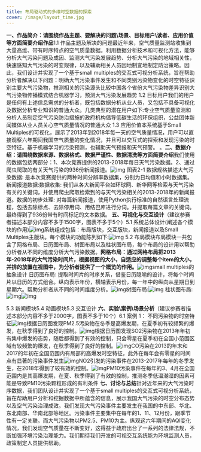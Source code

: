 ```yaml
---
title: 布局驱动式的多维时空数据的探索
cover: /image/layout_time.jpg
---
```


**一、作品简介：请围绕作品主题、要解决的问题\场景、目标用户\读者、应用价值等方面简要介绍作品**1.1 作品主题及解决的问题最近年来，空气质量监测站收集到大量高维、带有时序特点的空气质量数据。利用数据分析技术和可视化方法，能够分析大气污染问题及成因、监测大气污染发展趋势、分析大气污染的地域相关性，快速感知大气污染的时变规律，以及辅助相关人员因地制宜地制定防治策略。因此，我们设计并实现了一个基于small multiples的交互式可视分析系统，旨在帮助分析者解决以下问题：明确大气污染事件发生和不同类别污染物变化的时空特征识别主要大气污染物，推测相关的污染源头比较中国各个省份大气污染物差异识别大气污染物传播模式结合机器学习，预测大气污染发展趋势 1.2 目标用户我们的用户是任何有上述信息需求的分析者，既包括数据分析从业人员，又包括不具备可视化及数据分析专业知识的普通大众。几类典型的潜在用户如下:专业空气质量监测和分析人员制定空气污染防治措施的政府机构倡导低碳生活的环保组织，公益团体新闻媒体从业人员关心空气质量情况的普通大众 1.3 应用价值本系统基于Small Multiples的可视化，展示了2013年到2018年每一天的空气质量情况，用户可以直接观察六年期间我国空气质量的变化情况，并且可以交互式的探索和发现污染的时空特征。基于机器学习的污染预测，也辅助天气预报和天气预警。
。**二、数据介绍：请围绕数据来源、数据格式、数据严谨性、数据清洗等方面简要介绍**我们使用的数据包括两部分：1、本次竞赛提供的2013-2018年每日天气污染数据。2、通过爬虫爬取的有关天气污染的936份新闻报道。![img](https://uploader.shimo.im/f/fXWLFktKu3If4O80.png!thumbnail?accessToken=eyJhbGciOiJIUzI1NiIsImtpZCI6ImRlZmF1bHQiLCJ0eXAiOiJKV1QifQ.eyJleHAiOjE2NjQyNjU0MTcsImZpbGVHVUlEIjoiTllOY3F2SHNMYmNGb09jQyIsImlhdCI6MTY2NDI2NTExNywiaXNzIjoidXBsb2FkZXJfYWNjZXNzX3Jlc291cmNlIiwidXNlcklkIjo0NTIxNjY0NH0.Q_9JVwMKg7tV6QtLqWV2yCiva5Q-mBTb-J8HdZUfd4o) 图表2-1 数据规格描述大气污染数据: 是本次竞赛提供的两种时间分辨率数据集，分别为日均值和小时数据集。新闻报道数据:数据收集: 我们从各大新闻平台如环球网、新华网等检索与天气污染有关的关键词，并使用爬虫爬取检索到的与天气污染相关的2013-2018年的新闻报道。数据的初步处理: 对每篇新闻报道，使用Python执行标准的自然语言处理流程，包括去除标点、去除停用词、用结巴库进行分词。并提取每篇文章的关键词。最终得到了936份带有时间标记的文本数据。
**五、可视化与交互设计**（建议参赛者描述本部分内容不多于1500字，图表不多于5个）5.1 系统总体设计(阐述各个模块的作用)![img](https://uploader.shimo.im/f/VNgIZhrVyM7QbLTk.png!thumbnail?accessToken=eyJhbGciOiJIUzI1NiIsImtpZCI6ImRlZmF1bHQiLCJ0eXAiOiJKV1QifQ.eyJleHAiOjE2NjQyNjU0MTcsImZpbGVHVUlEIjoiTllOY3F2SHNMYmNGb09jQyIsImlhdCI6MTY2NDI2NTExNywiaXNzIjoidXBsb2FkZXJfYWNjZXNzX3Jlc291cmNlIiwidXNlcklkIjo0NTIxNjY0NH0.Q_9JVwMKg7tV6QtLqWV2yCiva5Q-mBTb-J8HdZUfd4o)系统组成包括：布局版块，交互版块，新闻报道以及Small Multiples主版块。每个模块的功能陈列如下:![img](https://uploader.shimo.im/f/Qcs4p33OxXQ27sZW.png!thumbnail?accessToken=eyJhbGciOiJIUzI1NiIsImtpZCI6ImRlZmF1bHQiLCJ0eXAiOiJKV1QifQ.eyJleHAiOjE2NjQyNjU0MTcsImZpbGVHVUlEIjoiTllOY3F2SHNMYmNGb09jQyIsImlhdCI6MTY2NDI2NTExNywiaXNzIjoidXBsb2FkZXJfYWNjZXNzX3Jlc291cmNlIiwidXNlcklkIjo0NTIxNjY0NH0.Q_9JVwMKg7tV6QtLqWV2yCiva5Q-mBTb-J8HdZUfd4o) 5.2 布局模块布局模块一共包含了网格布局、日历图布局、树图布局以及柱状图布局，每个布局的设计用以帮助分析者从不同的维度分析大气污染数据。**网格布局：通过网格布局把2013年-2018年的大气污染时间片，根据视图的大小，自适应的调整每个Item的大小，并排的放置在视图中，为分析者提供了一个概览的作用。**![img](https://uploader.shimo.im/f/Z9GSCpnmbpg2Uobv.png!thumbnail?accessToken=eyJhbGciOiJIUzI1NiIsImtpZCI6ImRlZmF1bHQiLCJ0eXAiOiJKV1QifQ.eyJleHAiOjE2NjQyNjU0MTcsImZpbGVHVUlEIjoiTllOY3F2SHNMYmNGb09jQyIsImlhdCI6MTY2NDI2NTExNywiaXNzIjoidXBsb2FkZXJfYWNjZXNzX3Jlc291cmNlIiwidXNlcklkIjo0NTIxNjY0NH0.Q_9JVwMKg7tV6QtLqWV2yCiva5Q-mBTb-J8HdZUfd4o)small multiples的抽象设计 日历图布局: 提取时间片的时序关系，借鉴日历隐喻的设计，将每个时间片以日历的方式组合。纵向表示年份，横轴表示月份，每一年中的纵向从星期日到星期六。帮助分析者从不同的时间维度分析。![img](https://uploader.shimo.im/f/OtQ97wu0GU8JnEBb.png!thumbnail?accessToken=eyJhbGciOiJIUzI1NiIsImtpZCI6ImRlZmF1bHQiLCJ0eXAiOiJKV1QifQ.eyJleHAiOjE2NjQyNjU0MTcsImZpbGVHVUlEIjoiTllOY3F2SHNMYmNGb09jQyIsImlhdCI6MTY2NDI2NTExNywiaXNzIjoidXBsb2FkZXJfYWNjZXNzX3Jlc291cmNlIiwidXNlcklkIjo0NTIxNjY0NH0.Q_9JVwMKg7tV6QtLqWV2yCiva5Q-mBTb-J8HdZUfd4o)树图布局:![img](https://uploader.shimo.im/f/tadixn5ZxBrPNIve.png!thumbnail?accessToken=eyJhbGciOiJIUzI1NiIsImtpZCI6ImRlZmF1bHQiLCJ0eXAiOiJKV1QifQ.eyJleHAiOjE2NjQyNjU0MTcsImZpbGVHVUlEIjoiTllOY3F2SHNMYmNGb09jQyIsImlhdCI6MTY2NDI2NTExNywiaXNzIjoidXBsb2FkZXJfYWNjZXNzX3Jlc291cmNlIiwidXNlcklkIjo0NTIxNjY0NH0.Q_9JVwMKg7tV6QtLqWV2yCiva5Q-mBTb-J8HdZUfd4o) 柱状图布局: ![img](https://uploader.shimo.im/f/VY9zR8jbxoGlRGQS.png!thumbnail?accessToken=eyJhbGciOiJIUzI1NiIsImtpZCI6ImRlZmF1bHQiLCJ0eXAiOiJKV1QifQ.eyJleHAiOjE2NjQyNjU3MDksImZpbGVHVUlEIjoiTllOY3F2SHNMYmNGb09jQyIsImlhdCI6MTY2NDI2NTQwOSwiaXNzIjoidXBsb2FkZXJfYWNjZXNzX3Jlc291cmNlIiwidXNlcklkIjo0NTIxNjY0NH0.Ywe3ECBfVJc-hiFj4G1j-I1uiMwerE5kcvWsUl_sOms)![img](https://uploader.shimo.im/f/UUgNjs1C4jHScxES.png!thumbnail?accessToken=eyJhbGciOiJIUzI1NiIsImtpZCI6ImRlZmF1bHQiLCJ0eXAiOiJKV1QifQ.eyJleHAiOjE2NjQyNjU3MDksImZpbGVHVUlEIjoiTllOY3F2SHNMYmNGb09jQyIsImlhdCI6MTY2NDI2NTQwOSwiaXNzIjoidXBsb2FkZXJfYWNjZXNzX3Jlc291cmNlIiwidXNlcklkIjo0NTIxNjY0NH0.Ywe3ECBfVJc-hiFj4G1j-I1uiMwerE5kcvWsUl_sOms)

 5.3 新闻模块5.4 动画模块5.3 交互设计
**六、实验\案例\场景分析**（建议参赛者描述本部分内容不多于2000字，图表不多于10个）6.1 案例 1： 不同污染物的时空特征![img](https://uploader.shimo.im/f/Cl40RWqUamLpqbFG.png!thumbnail?accessToken=eyJhbGciOiJIUzI1NiIsImtpZCI6ImRlZmF1bHQiLCJ0eXAiOiJKV1QifQ.eyJleHAiOjE2NjQyNjU0MTcsImZpbGVHVUlEIjoiTllOY3F2SHNMYmNGb09jQyIsImlhdCI6MTY2NDI2NTExNywiaXNzIjoidXBsb2FkZXJfYWNjZXNzX3Jlc291cmNlIiwidXNlcklkIjo0NTIxNjY0NH0.Q_9JVwMKg7tV6QtLqWV2yCiva5Q-mBTb-J8HdZUfd4o)根据日历图发现PM2.5污染物在冬季是高爆发期，在夏季初有较频繁的爆发，在秋季得到了良好的控制。![img](https://uploader.shimo.im/f/30RHW8qYmEkEQC3g.png!thumbnail?accessToken=eyJhbGciOiJIUzI1NiIsImtpZCI6ImRlZmF1bHQiLCJ0eXAiOiJKV1QifQ.eyJleHAiOjE2NjQyNjU0MTcsImZpbGVHVUlEIjoiTllOY3F2SHNMYmNGb09jQyIsImlhdCI6MTY2NDI2NTExNywiaXNzIjoidXBsb2FkZXJfYWNjZXNzX3Jlc291cmNlIiwidXNlcklkIjo0NTIxNjY0NH0.Q_9JVwMKg7tV6QtLqWV2yCiva5Q-mBTb-J8HdZUfd4o)根据日历图发现SO2污染物在2013年年初有集中爆发的态势，随后都得到了有效的控制，只会零星在夏季初在全国小范围区域有较频繁的爆发，在秋季得到了良好的控制。![img](https://uploader.shimo.im/f/s5zvtLjKaXkWr0Jy.png!thumbnail?accessToken=eyJhbGciOiJIUzI1NiIsImtpZCI6ImRlZmF1bHQiLCJ0eXAiOiJKV1QifQ.eyJleHAiOjE2NjQyNjU0MTcsImZpbGVHVUlEIjoiTllOY3F2SHNMYmNGb09jQyIsImlhdCI6MTY2NDI2NTExNywiaXNzIjoidXBsb2FkZXJfYWNjZXNzX3Jlc291cmNlIiwidXNlcklkIjo0NTIxNjY0NH0.Q_9JVwMKg7tV6QtLqWV2yCiva5Q-mBTb-J8HdZUfd4o)CO污染在2013的年末和2017的年初在全国范围内有局部的高爆发时空特征，此外在每年会有零星的时间点有显著的污染事件发生![img](https://uploader.shimo.im/f/3dwqMkZAUQ1OLLp2.png!thumbnail?accessToken=eyJhbGciOiJIUzI1NiIsImtpZCI6ImRlZmF1bHQiLCJ0eXAiOiJKV1QifQ.eyJleHAiOjE2NjQyNjU0MTcsImZpbGVHVUlEIjoiTllOY3F2SHNMYmNGb09jQyIsImlhdCI6MTY2NDI2NTExNywiaXNzIjoidXBsb2FkZXJfYWNjZXNzX3Jlc291cmNlIiwidXNlcklkIjo0NTIxNjY0NH0.Q_9JVwMKg7tV6QtLqWV2yCiva5Q-mBTb-J8HdZUfd4o)NO2引发的污染事件在2013-2017年每年的冬季发生，在2018年得到了较有效的控制。![img](https://uploader.shimo.im/f/fdbPttl3FIwVzJjK.png!thumbnail?accessToken=eyJhbGciOiJIUzI1NiIsImtpZCI6ImRlZmF1bHQiLCJ0eXAiOiJKV1QifQ.eyJleHAiOjE2NjQyNjU0MTcsImZpbGVHVUlEIjoiTllOY3F2SHNMYmNGb09jQyIsImlhdCI6MTY2NDI2NTExNywiaXNzIjoidXBsb2FkZXJfYWNjZXNzX3Jlc291cmNlIiwidXNlcklkIjo0NTIxNjY0NH0.Q_9JVwMKg7tV6QtLqWV2yCiva5Q-mBTb-J8HdZUfd4o)PM10污染事件在每年的3、4月在全国范围内是其高爆发期，在夏、秋季得到了有效的控制，推测冬季低温潮湿的因素可能是导致PM10污染颗粒形成的有利条件
**七、讨论与总结**针对近年来的大气污染时序数据，我们团队设计并实现了一个基于small multiples的交互式可视分析系统，旨在帮助用户分析和挖掘数据中所蕴含的信息，展示我国大气污染的时空分布态势以及空气污染治理成效。我们发现大气污染事件主要发生在我国的中东部、华北、东北南部、华南北部等地区。污染事件主要集中在每年的1、11、12月份，跟季节性有一定关联。而大气污染物以PM2.5、PM10为主。纵观这六年期间的AQI变化情况，我们发现空气质量在不断变好，这得益于政府出台了一系列的法律法规，不断加强环境污染治理能力。我们期待我们开发的可视交互系统能为环境监测人员，政策制定人员提供帮助。

